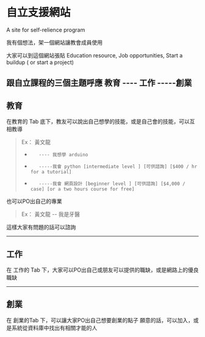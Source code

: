 # 自立支援網站 
A site for self-relience program

我有個想法，架一個網站讓教會成員使用

大家可以到這個網站張貼 
Education resource, Job opportunities, Start a buildup ( or start a project)

跟自立課程的三個主題呼應
教育 ---- 工作 -----創業
----------------------------------------------------------------------------------------------------------

教育
---
在教育的 Tab 底下，教友可以說出自己想學的技能，或是自己會的技能，可以互相教導
>Ex：
>黃文龍  
>*        ---- 我想學 arduino
>*        -----我會 python [intermediate level ] [可供諮詢] [$400 / hr for a tutorial]
>*        -----我會 網頁設計 [beginner level ] [可供諮詢] [$4,000 / case] [or a two hours course for free]

也可以PO出自己的專業

>Ex： 黃文龍  -- 我是牙醫 

這樣大家有問題的話可以諮詢

----------------------------------------------------------------------------------------------------------

工作
---
在 工作的 Tab 下，大家可以PO出自己或朋友可以提供的職缺，或是網路上的優良職缺

----------------------------------------------------------------------------------------------------------

創業
---
在 創業的Tab 下，可以讓大家PO出自己想要創業的點子
願意的話，可以加入，或是系統從資料庫中找出有相關才能的人


